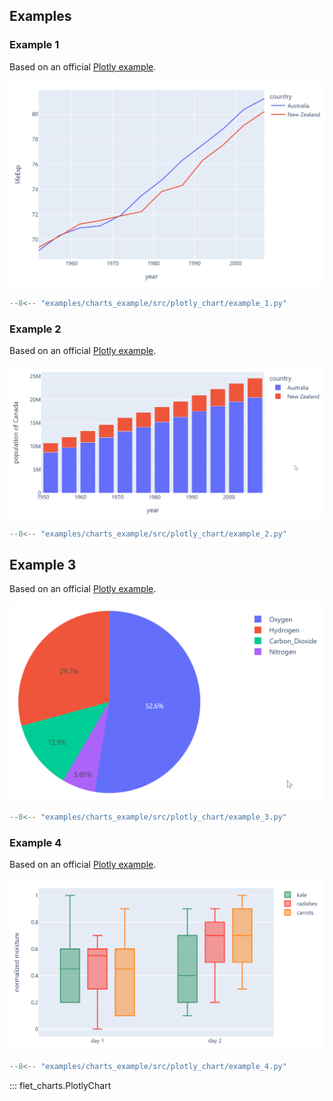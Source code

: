 ## Examples

### Example 1

Based on an official [Plotly example](https://plotly.com/python/line-charts).

![PlotlyChart example 1](assets/plotly-chart/example-1.png)

```python
--8<-- "examples/charts_example/src/plotly_chart/example_1.py"
```

### Example 2

Based on an official [Plotly example](https://plotly.com/python/bar-charts).

![PlotlyChart example 2](assets/plotly-chart/example-2.png)

```python
--8<-- "examples/charts_example/src/plotly_chart/example_2.py"
```

## Example 3

Based on an official [Plotly example](https://plotly.com/python/pie-charts).

![PlotlyChart example 3](assets/plotly-chart/example-3.png)

```python
--8<-- "examples/charts_example/src/plotly_chart/example_3.py"
```

### Example 4

Based on an official [Plotly example](https://plotly.com/python/box-plots).

![PlotlyChart example 4](assets/plotly-chart/example-4.png)

```python
--8<-- "examples/charts_example/src/plotly_chart/example_4.py"
```

::: flet_charts.PlotlyChart
